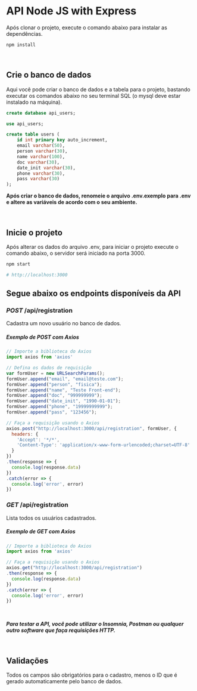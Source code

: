 # API Node JS with Express

Após clonar o projeto, execute o comando abaixo para instalar as dependências.

```bash
npm install
```

<br>

## Crie o banco de dados

Aqui você pode criar o banco de dados e a tabela para o projeto, bastando executar os comandos abaixo no seu terminal SQL (o mysql deve estar instalado na máquina).

```sql
create database api_users;

use api_users;

create table users (
	id int primary key auto_increment,
	email varchar(50),
	person varchar(30),
	name varchar(100),
	doc varchar(30),
	date_init varchar(30),
	phone varchar(30),
	pass varchar(30)
);
```


**Após criar o banco de dados, renomeie o arquivo .env.exemplo para .env e altere as variáveis de acordo com o seu ambiente.**

<br>

## Inicie o projeto
Após alterar os dados do arquivo .env, para iniciar o projeto execute o comando abaixo, o servidor será iniciado na porta 3000.

```bash
npm start

# http://localhost:3000
```

## Segue abaixo os endpoints disponíveis da API 

### ***POST*** /api/registration

Cadastra um novo usuário no banco de dados.

##### **Exemplo de POST com Axios**

```javascript
// Importe a biblioteca do Axios
import axios from 'axios'

// Defina os dados de requisição
var formUser = new URLSearchParams();
formUser.append("email", "email@teste.com");
formUser.append("person", "fisica");
formUser.append("name", "Teste Front-end");
formUser.append("doc", "999999999");
formUser.append("date_init", "1990-01-01");
formUser.append("phone", "19999999999");
formUser.append("pass", "123456");

// Faça a requisição usando o Axios
axios.post("http://localhost:3000/api/registration", formUser, {
  headers: {
    'Accept': '*/*',
    'Content-Type': 'application/x-www-form-urlencoded;charset=UTF-8'
  }
})
.then(response => {
  console.log(response.data)
})
.catch(error => {
  console.log('error', error)
})
```

### ***GET*** /api/registration

Lista todos os usuários cadastrados.

##### **Exemplo de GET com Axios**

```javascript
// Importe a biblioteca do Axios
import axios from 'axios'

// Faça a requisição usando o Axios
axios.get("http://localhost:3000/api/registration")
.then(response => {
  console.log(response.data)
})
.catch(error => {
  console.log('error', error)
})
```

<br>

***Para testar a API, você pode utilizar o Insomnia, Postman ou qualquer outro software que faça requisições HTTP.***

<br>

## Validações

Todos os campos são obrigatórios para o cadastro, menos o ID que é gerado automaticamente pelo banco de dados.